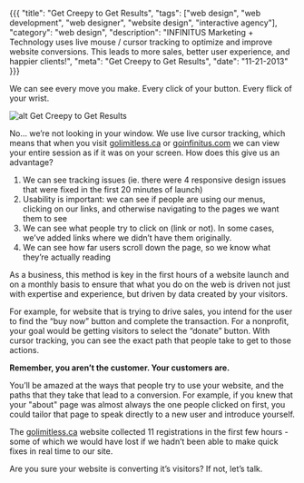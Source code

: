 {{{
  "title": "Get Creepy to Get Results",
  "tags": ["web design", "web development", "web designer", "website design", "interactive agency"],
  "category": "web design",
  "description": "INFINITUS Marketing + Technology uses live mouse / cursor tracking to optimize and improve website conversions. This leads to more sales, better user experience, and happier clients!",
  "meta": "Get Creepy to Get Results",
  "date": "11-21-2013"
}}}

We can see every move you make. Every click of your button. Every flick of your wrist.<!--more--> 

![alt Get Creepy to Get Results](/images/get-creepy-to-get-results.jpg "Get Creepy to Get Results") 

No… we’re not looking in your window. We use live cursor tracking, which means that when you visit  [golimitless.ca](http://golimitless.ca) or  [goinfinitus.com](/) we can view your entire session as if it was on your screen. How does this give us an advantage?

1. We can see tracking issues (ie. there were 4 responsive design issues that were fixed in the first 20 minutes of launch)
2. Usability is important: we can see if people are using our menus, clicking on our links, and otherwise navigating to the pages we want them to see
3. We can see what people try to click on (link or not). In some cases, we’ve added links where we didn’t have them originally.
4. We can see how far users scroll down the page, so we know what they’re actually reading

As a business, this method is key in the first hours of a website launch and on a monthly basis to ensure that what you do on the web is driven not just with expertise and experience, but driven by data created by your visitors.

For example, for website that is trying to drive sales, you intend for the user to find the “buy now” button and complete the transaction. For a nonprofit, your goal would be getting visitors to select the “donate” button. With cursor tracking, you can see the exact path that people take to get to those actions.

**Remember, you aren’t the customer. Your customers are.**

You’ll be amazed at the ways that people try to use your website, and the paths that they take that lead to a conversion. For example, if you knew that your "about" page was almost always the one people clicked on first, you could tailor that page to speak directly to a new user and introduce yourself. 

The  [golimitless.ca](http://golimitless.ca) website collected 11 registrations in the first few hours - some of which we would have lost if we hadn’t been able to make quick fixes in real time to our site. 

Are you sure your website is converting it’s visitors? If not, let’s talk.